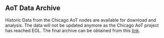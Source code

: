 ## AoT Data Archive

Historic Data from the Chicago AoT nodes are available for download and analysis. The data will not be updated anymore as the Chicago AoT project has reached EOL. The final archive can be obtained from this [link](http://www.mcs.anl.gov/research/projects/waggle/downloads/datasets/index.php).

